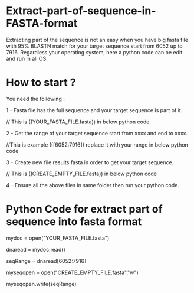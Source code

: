 # Extract-part-of-sequence-in-FASTA-format
Extracting part of the sequence is not an easy when you have big fasta file with 95% BLASTN match for your target sequence start from 6052 up to 7916. Regardless your operating system, here a python code can be edit and run in all OS. 

# How to start ? 
You need the following : 

1 - Fasta file has the full sequence and your target sequence is part of it. 

// This is ((YOUR_FASTA_FILE.fasta)) in below python code 

2 - Get the range of your target sequence start from xxxx and end to xxxx.

//Thia is example (([6052:7916]) replace it with your range in below python code 

3 - Create new file results.fasta in order to get your target sequence.

// This is ((CREATE_EMPTY_FILE.fasta)) in below python code 

4 - Ensure all the above files in same folder then run your python code. 


# Python Code for extract part of sequence into fasta format

mydoc =  open("YOUR_FASTA_FILE.fasta")

dnaread = mydoc.read()

seqRange = dnaread[6052:7916]

myseqopen = open("CREATE_EMPTY_FILE.fasta","w")

myseqopen.write(seqRange)

